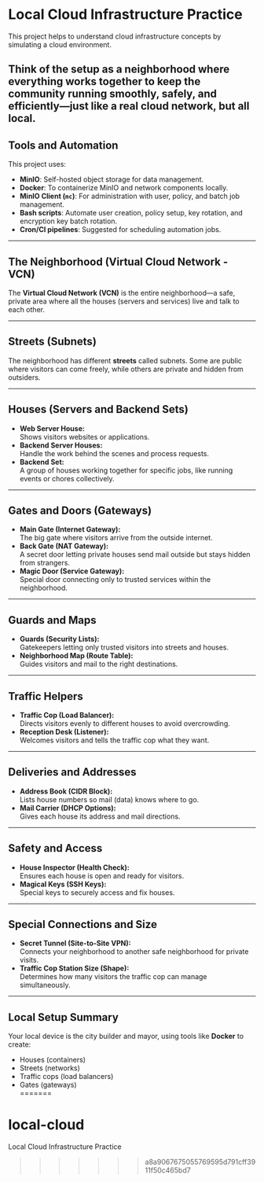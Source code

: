 # Local Cloud Infrastructure Practice

This project helps to understand cloud infrastructure concepts by simulating a cloud environment.

Think of the setup as a neighborhood where everything works together to keep the community running smoothly, safely, and efficiently—just like a real cloud network, but all local.
---

## Tools and Automation

This project uses:

- **MinIO**: Self-hosted object storage for data management.
- **Docker**: To containerize MinIO and network components locally.
- **MinIO Client (`mc`)**: For administration with user, policy, and batch job management.
- **Bash scripts**: Automate user creation, policy setup, key rotation, and encryption key batch rotation.
- **Cron/CI pipelines**: Suggested for scheduling automation jobs.
---

## The Neighborhood (Virtual Cloud Network - VCN)

The **Virtual Cloud Network (VCN)** is the entire neighborhood—a safe, private area where all the houses (servers and services) live and talk to each other.

---

## Streets (Subnets)

The neighborhood has different **streets** called subnets. Some are public where visitors can come freely, while others are private and hidden from outsiders.

---

## Houses (Servers and Backend Sets)

- **Web Server House:**  
  Shows visitors websites or applications.
- **Backend Server Houses:**  
  Handle the work behind the scenes and process requests.
- **Backend Set:**  
  A group of houses working together for specific jobs, like running events or chores collectively.

---

## Gates and Doors (Gateways)

- **Main Gate (Internet Gateway):**  
  The big gate where visitors arrive from the outside internet.
- **Back Gate (NAT Gateway):**  
  A secret door letting private houses send mail outside but stays hidden from strangers.
- **Magic Door (Service Gateway):**  
  Special door connecting only to trusted services within the neighborhood.

---

## Guards and Maps

- **Guards (Security Lists):**  
  Gatekeepers letting only trusted visitors into streets and houses.
- **Neighborhood Map (Route Table):**  
  Guides visitors and mail to the right destinations.

---

## Traffic Helpers

- **Traffic Cop (Load Balancer):**  
  Directs visitors evenly to different houses to avoid overcrowding.
- **Reception Desk (Listener):**  
  Welcomes visitors and tells the traffic cop what they want.

---

## Deliveries and Addresses

- **Address Book (CIDR Block):**  
  Lists house numbers so mail (data) knows where to go.
- **Mail Carrier (DHCP Options):**  
  Gives each house its address and mail directions.

---

## Safety and Access

- **House Inspector (Health Check):**  
  Ensures each house is open and ready for visitors.
- **Magical Keys (SSH Keys):**  
  Special keys to securely access and fix houses.

---

## Special Connections and Size

- **Secret Tunnel (Site-to-Site VPN):**  
  Connects your neighborhood to another safe neighborhood for private visits.
- **Traffic Cop Station Size (Shape):**  
  Determines how many visitors the traffic cop can manage simultaneously.

---

## Local Setup Summary

Your local device is the city builder and mayor, using tools like **Docker** to create:
- Houses (containers)
- Streets (networks)
- Traffic cops (load balancers)
- Gates (gateways)  
=======
# local-cloud
Local Cloud Infrastructure Practice
>>>>>>> a8a9067675055769595d791cff3911f50c465bd7
